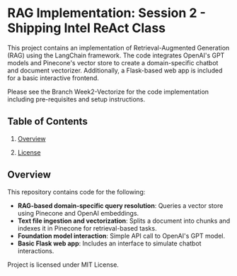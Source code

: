 # RAG Implementation: Session 2 - Shipping Intel ReAct Class

This project contains an implementation of Retrieval-Augmented Generation (RAG) using the LangChain framework. The code integrates OpenAI's GPT models and Pinecone's vector store to create a domain-specific chatbot and document vectorizer. Additionally, a Flask-based web app is included for a basic interactive frontend.

Please see the Branch Week2-Vectorize for the code implementation including pre-requisites and setup instructions.

## Table of Contents
1. [Overview](#overview)

6. [License](#license)

## Overview
This repository contains code for the following:
- **RAG-based domain-specific query resolution**: Queries a vector store using Pinecone and OpenAI embeddings.
- **Text file ingestion and vectorization**: Splits a document into chunks and indexes it in Pinecone for retrieval-based tasks.
- **Foundation model interaction**: Simple API call to OpenAI's GPT model.
- **Basic Flask web app**: Includes an interface to simulate chatbot interactions.


Project is licensed under MIT License.

